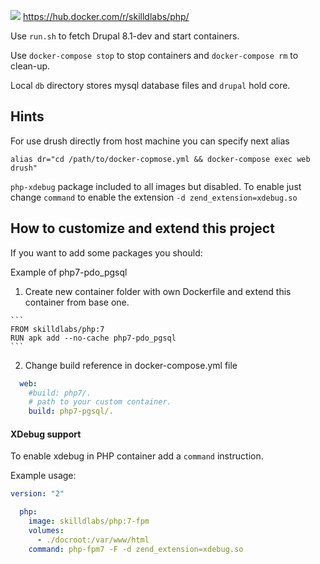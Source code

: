 
[![](https://images.microbadger.com/badges/version/skilldlabs/php.svg)](http://microbadger.com/images/skilldlabs/php "Get your own version badge on microbadger.com") https://hub.docker.com/r/skilldlabs/php/

Use `run.sh` to fetch Drupal 8.1-dev and start containers.

Use `docker-compose stop` to stop containers and `docker-compose rm` to clean-up.

Local `db` directory stores mysql database files and `drupal` hold core.

## Hints

  For use drush directly from host machine you can specify next alias

  ```alias dr="cd /path/to/docker-copmose.yml && docker-compose exec web drush"```

  `php-xdebug` package included to all images but disabled.
  To enable just change `command` to enable the extension `-d zend_extension=xdebug.so`

## How to customize and extend this project

  If you want to add some packages you should:

  Example of php7-pdo_pgsql

  1) Create new container folder
  with own Dockerfile and extend this container from base one.

    ```
    FROM skilldlabs/php:7
    RUN apk add --no-cache php7-pdo_pgsql
    ```

  2) Change build reference in docker-compose.yml file

  ```yaml
    web:
      #build: php7/.
      # path to your custom container.
      build: php7-pgsql/.
  ```

#### XDebug support

To enable xdebug in PHP container add a `command` instruction.

Example usage:
  ```yaml
  version: "2"

    php:
      image: skilldlabs/php:7-fpm
      volumes:
        - ./docroot:/var/www/html
      command: php-fpm7 -F -d zend_extension=xdebug.so
  ```
